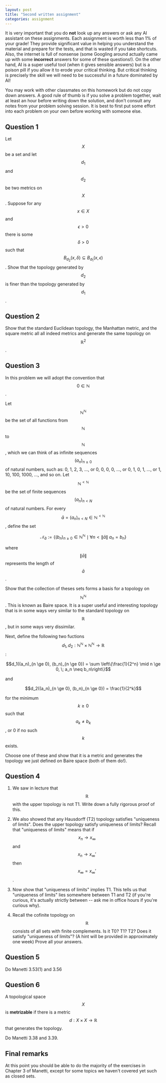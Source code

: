 ```yaml
---
layout: post
title: "Second written assignment"
categories: assignment
---
```


It is very important that you do **not** look up any answers or ask any AI assistant on these assignments. Each assignment is worth less than 1% of your grade! They provide significant value in helping you understand the material and prepare for the tests, and that is wasted if you take shortcuts. Also, the internet is full of nonsense (some Googling around actually came up with some **incorrect** answers for some of these questions!). On the other hand, AI is a super useful tool (when it gives sensible answers) but is a poison pill if you allow it to erode your critical thinking. But critical thinking is precisely the skill we will need to be successful in a future dominated by AI!

You may work with other classmates on this homework but do not copy down answers. A good rule of thumb is if you solve a problem together, wait at least an hour before writing down the solution, and don't consult any notes from your problem solving session. It is best to first put some effort into each problem on your own before working with someone else.

## Question 1

Let $$X$$ be a set and let $$d_1$$ and $$d_2$$ be two metrics on $$X$$. Suppose for any $$x \in X$$ and $$\epsilon > 0$$ there is some $$\delta > 0$$ such that $$B_{d_2}(x, \delta) \subseteq B_{d_1}(x, \epsilon)$$. Show that the topology generated by $$d_2$$ is finer than the topology generated by $$d_1$$.

## Question 2

Show that the standard Euclidean topology, the Manhattan metric, and the square metric all all indeed metrics and generate the same topology on $$\mathbb{R}^2$$.

## Question 3

In this problem we will adopt the convention that $$0 \in \mathbb{N}$$.

Let $$\mathbb{N}^\mathbb{N}$$ be the set of all functions from $$\mathbb{N}$$ to $$\mathbb{N}$$, which we can think of as infinite sequences $$(a_n)_{n \ge 0}$$ of natural numbers, such as: 0, 1, 2, 3, ..., or 0, 0, 0, 0, ..., or 0, 1, 0, 1, ..., or 1, 10, 100, 1000, ..., and so on. Let $$\mathbb{N}^{<\mathbb{N}}$$ be the set of finite sequences $$(a_n)_{n < N}$$ of natural numbers. For every $$\bar{a} = (a_n)_{n < N} \in \mathbb{N}^{<\mathbb{N}}$$, define the set

$$ \mathcal{N}_{\bar{a}} := \left\{(b_n)_{n \ge 0} \in \mathbb{N}^\mathbb{N} \mid \forall n < \|\bar{a}\| \; a_n = b_n\right\}$$

where $$\|\bar{a}\|$$ represents the length of $$\bar{a}$$.

Show that the collection of theses sets forms a basis for a topology on $$\mathbb{N}^\mathbb{N}$$. This is known as Baire space. It is a super useful and interesting topology that is in some ways very similar to the standard topology on $$\mathbb{R}$$, but in some ways very dissimilar.

Next, define the following two fuctions $$d_1, d_2 : \mathbb{N}^\mathbb{N} \times \mathbb{N}^\mathbb{N} \rightarrow \mathbb{R}$$:

$$d_1((a_n)_{n \ge 0}, (b_n)_{n \ge 0}) = \sum \left\{\frac{1}{2^n} \mid n \ge 0, \; a_n \neq b_n\right\}$$

and

$$d_2((a_n)_{n \ge 0}, (b_n)_{n \ge 0}) = \frac{1}{2^k}$$

for the minimum $$k \ge 0$$ such that $$a_k \not= b_k$$, or 0 if no such $$k$$ exists.

Choose one of these and show that it is a metric and generates the topology we just defined on Baire space (both of them do!).

## Question 4

1. We saw in lecture that $$\mathbb{R}$$ with the upper topology is not T1. Write down a fully rigorous proof of this.

2. We also showed that any Hausdorff (T2) topology satisfies "uniqueness of limits". Does the upper topology satisfy uniqueness of limits? Recall that "uniqueness of limits" means that if $$x_n \rightarrow x_\infty$$ and $$x_n \rightarrow x_\infty'$$ then $$x_\infty = x_\infty'$$.

3. Now show that "uniqueness of limits" implies T1. This tells us that "uniqueness of limits" lies somewhere between T1 and T2 (if you're curious, it's actually strictly between -- ask me in office hours if you're curious why).

4. Recall the cofinite topology on $$\mathbb{R}$$ consists of all sets with finite complements. Is it T0? T1? T2? Does it satisfy "uniqueness of limits"? (A hint will be provided in approximately one week) Prove all your answers.

## Question 5

Do Manetti 3.53(1) and 3.56

## Question 6

A topological space $$X$$ is **metrizable** if there is a metric $$d : X \times X \rightarrow \mathbb{R}$$ that generates the topology.

Do Manetti 3.38 and 3.39. 

## Final remarks

At this point you should be able to do the majority of the exercises in Chapter 3 of Manetti, except for some topics we haven't covered yet such as closed sets.
